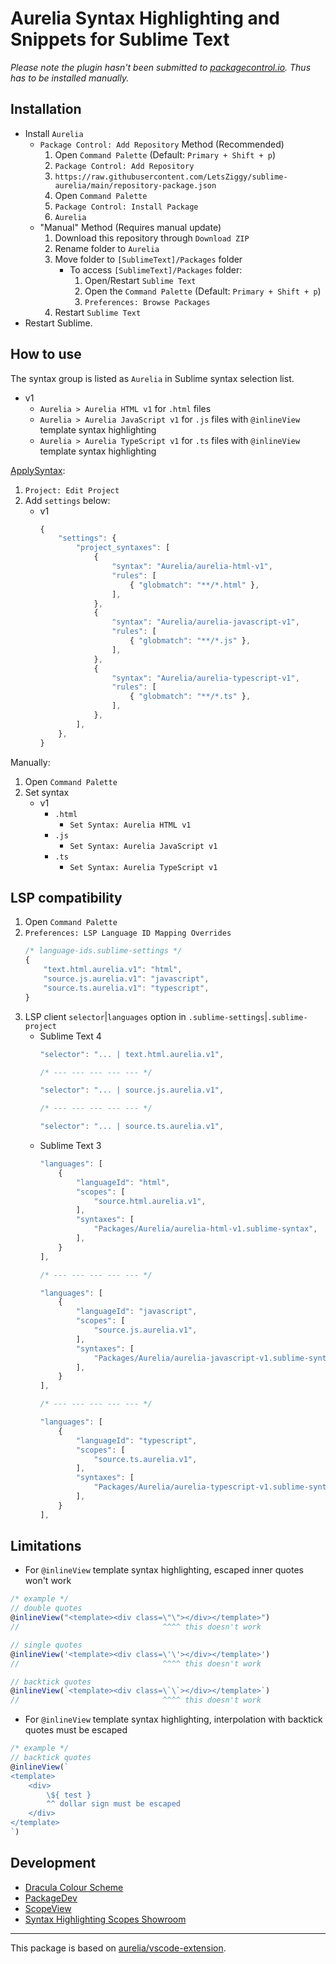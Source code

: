 # Aurelia Syntax Highlighting and Snippets for Sublime Text

*Please note the plugin hasn't been submitted to [packagecontrol.io](https://packagecontrol.io/). Thus has to be installed manually.*

## Installation

- Install `Aurelia`
	- `Package Control: Add Repository` Method (Recommended)
		1. Open `Command Palette` (Default: `Primary + Shift + p`)
		2. `Package Control: Add Repository`
		3. `https://raw.githubusercontent.com/LetsZiggy/sublime-aurelia/main/repository-package.json`
		4. Open `Command Palette`
		5. `Package Control: Install Package`
		6. `Aurelia`
	- "Manual" Method (Requires manual update)
		1. Download this repository through `Download ZIP`
		2. Rename folder to `Aurelia`
		3. Move folder to `[SublimeText]/Packages` folder
			- To access `[SublimeText]/Packages` folder:
				1. Open/Restart `Sublime Text`
				2. Open the `Command Palette` (Default: `Primary + Shift + p`)
				3. `Preferences: Browse Packages`
		4. Restart `Sublime Text`
- Restart Sublime.

## How to use

The syntax group is listed as `Aurelia` in Sublime syntax selection list.

- v1
	- `Aurelia > Aurelia HTML v1` for `.html` files
	- `Aurelia > Aurelia JavaScript v1` for `.js` files with `@inlineView` template syntax highlighting
	- `Aurelia > Aurelia TypeScript v1` for `.ts` files with `@inlineView` template syntax highlighting

[ApplySyntax](https://github.com/facelessuser/ApplySyntax):
1. `Project: Edit Project`
2. Add `settings` below:
	- v1
		```javascript
		{
			"settings": {
				"project_syntaxes": [
					{
						"syntax": "Aurelia/aurelia-html-v1",
						"rules": [
							{ "globmatch": "**/*.html" },
						],
					},
					{
						"syntax": "Aurelia/aurelia-javascript-v1",
						"rules": [
							{ "globmatch": "**/*.js" },
						],
					},
					{
						"syntax": "Aurelia/aurelia-typescript-v1",
						"rules": [
							{ "globmatch": "**/*.ts" },
						],
					},
				],
			},
		}
		```
Manually:

1. Open `Command Palette`
2. Set syntax
	- v1
		- `.html`
			- `Set Syntax: Aurelia HTML v1`
		- `.js`
			- `Set Syntax: Aurelia JavaScript v1`
		- `.ts`
			- `Set Syntax: Aurelia TypeScript v1`

## LSP compatibility

1. Open `Command Palette`
2. `Preferences: LSP Language ID Mapping Overrides`
	```javascript
	/* language-ids.sublime-settings */
	{
		"text.html.aurelia.v1": "html",
		"source.js.aurelia.v1": "javascript",
		"source.ts.aurelia.v1": "typescript",
	}
	```
3. LSP client `selector`|`languages` option in `.sublime-settings`|`.sublime-project`
	- Sublime Text 4
		```javascript
		"selector": "... | text.html.aurelia.v1",

		/* --- --- --- --- --- */

		"selector": "... | source.js.aurelia.v1",

		/* --- --- --- --- --- */

		"selector": "... | source.ts.aurelia.v1",
		```
	- Sublime Text 3
		```javascript
		"languages": [
			{
				"languageId": "html",
				"scopes": [
					"source.html.aurelia.v1",
				],
				"syntaxes": [
					"Packages/Aurelia/aurelia-html-v1.sublime-syntax",
				],
			}
		],

		/* --- --- --- --- --- */

		"languages": [
			{
				"languageId": "javascript",
				"scopes": [
					"source.js.aurelia.v1",
				],
				"syntaxes": [
					"Packages/Aurelia/aurelia-javascript-v1.sublime-syntax",
				],
			}
		],

		/* --- --- --- --- --- */

		"languages": [
			{
				"languageId": "typescript",
				"scopes": [
					"source.ts.aurelia.v1",
				],
				"syntaxes": [
					"Packages/Aurelia/aurelia-typescript-v1.sublime-syntax",
				],
			}
		],
		```

## Limitations

- For `@inlineView` template syntax highlighting, escaped inner quotes won't work
```javascript
/* example */
// double quotes
@inlineView("<template><div class=\"\"></div></template>")
//                                ^^^^ this doesn't work

// single quotes
@inlineView('<template><div class=\'\'></div></template>')
//                                ^^^^ this doesn't work

// backtick quotes
@inlineView(`<template><div class=\`\`></div></template>`)
//                                ^^^^ this doesn't work
```

- For `@inlineView` template syntax highlighting, interpolation with backtick quotes must be escaped
```javascript
/* example */
// backtick quotes
@inlineView(`
<template>
	<div>
		\${ test }
		^^ dollar sign must be escaped
	</div>
</template>
`)
```

## Development

- [Dracula Colour Scheme](https://draculatheme.com/sublime)
- [PackageDev](https://github.com/SublimeText/PackageDev)
- [ScopeView](https://github.com/OdatNurd/ScopeView)
- [Syntax Highlighting Scopes Showroom](https://github.com/baleyko/syntax-highlighting-scopes-showroom)

---

This package is based on [aurelia/vscode-extension](https://github.com/aurelia/vscode-extension/blob/master/syntaxes/html.json).

